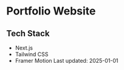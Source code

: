 # Portfolio Website

## Tech Stack

- Next.js
- Tailwind CSS
- Framer Motion
Last updated: 2025-01-01

